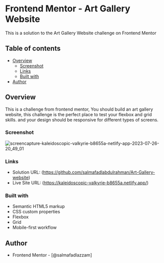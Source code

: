 # Frontend Mentor - Art Gallery Website

This is a solution to the Art Gallery Website challenge on Frontend Mentor

## Table of contents

- [Overview](#overview)
  - [Screenshot](#screenshot)
  - [Links](#links)
  - [Built with](#built-with)
- [Author](#author)


## Overview
This is a challenge from frontend mentor, You should build an art gallery website,
this challenge is the perfect place to test your flexbox and grid skills. and your design should be responsive for
different types of screens.

### Screenshot
![screencapture-kaleidoscopic-valkyrie-b8655a-netlify-app-2023-07-26-20_49_01](https://github.com/salmafadlabdulrahman/Art-Gallery-website/assets/88597694/8ad15a13-2ae2-4883-9956-b9d5b4c294ac)


### Links

- Solution URL: (https://github.com/salmafadlabdulrahman/Art-Gallery-website)
- Live Site URL: (https://kaleidoscopic-valkyrie-b8655a.netlify.app/)

### Built with

- Semantic HTML5 markup
- CSS custom properties
- Flexbox
- Grid
- Mobile-first workflow


## Author
- Frontend Mentor - [@salmafadlazzam]
